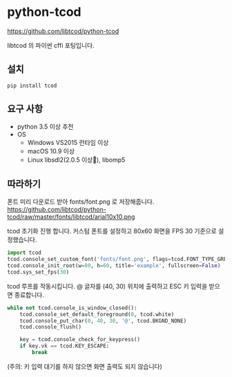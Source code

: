 # python-tcod

<https://github.com/libtcod/python-tcod>

libtcod 의 파이썬 cffi 포팅입니다.

## 설치

```bash
pip install tcod
```

## 요구 사항

* python 3.5 이상 추천
* OS
    * Windows VS2015 런타임 이상
    * macOS 10.9 이상
    * Linux libsdl2(2.0.5 이상), libomp5

## 따라하기

폰트 미리 다운로드 받아 fonts/font.png 로 저장해줍니다.
<https://github.com/libtcod/python-tcod/raw/master/fonts/libtcod/arial10x10.png>

tcod 초기화 진행 합니다. 커스텀 폰트를 설정하고 80x60 화면을 FPS 30 기준으로 설정했습니다.

```python
import tcod
tcod.console_set_custom_font('fonts/font.png', flags=tcod.FONT_TYPE_GREYSCALE|tcod.FONT_LAYOUT_TCOD)
tcod.console_init_root(w=80, h=60, title='example', fullscreen=False)
tcod.sys_set_fps(30)
```

tcod 루프를 작동시킵니다. @ 글자를 (40, 30) 위치에 출력하고 ESC 키 입력을 받으면 종료합니다. 

```python
while not tcod.console_is_window_closed():
    tcod.console_set_default_foreground(0, tcod.white)
    tcod.console_put_char(0, 40, 30, '@', tcod.BKGND_NONE)
    tcod.console_flush()

    key = tcod.console_check_for_keypress()
    if key.vk == tcod.KEY_ESCAPE:
        break
```

(주의: 키 입력 대기를 하지 않으면 화면 출력도 되지 않습니다)
